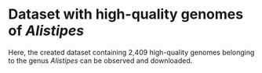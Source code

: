#  Dataset with high-quality genomes of *Alistipes*
Here, the created dataset containing 2,409 high-quality genomes belonging to the genus *Alistipes* can be observed and downloaded.
